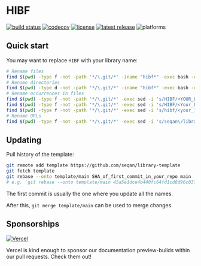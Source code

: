 # HIBF

[![build status][1]][2]
[![codecov][3]][4]
[![license][5]][6]
[![latest release][7]][8]
![platforms][9]

<!--
    Above uses reference-style links with numbers.
    See also https://github.com/adam-p/markdown-here/wiki/Markdown-Cheatsheet#links.

    For example, `[![build status][1]][2]` evaluates to the following:
        `[link_text][2]`
        `[2]` is a reference to a link, i.e. `[link_text](https://...)`

        `[link_text]` = `[![build status][1]]`
        `[1]` is once again a reference to a link - this time an image, i.e. `[![build status](https://...)]
        `![build status]` is the text that should be displayed if the linked resource (`[1]`) is not available

    `[![build status][1]][2]` hence means:
    Show the picture linked under `[1]`. In case it cannot be displayed, show the text "build status" instead.
    The picture, or alternative text, should link to `[2]`.
-->

[1]: https://img.shields.io/github/actions/workflow/status/seqan/Hierarchical_Interleaved_Bloomfilter/ci_linux.yml?branch=main&style=flat&logo=github&label=CI "Open GitHub actions page"
[2]: https://github.com/seqan/Hierarchical_Interleaved_Bloomfilter/actions?query=branch%3Amain
[3]: https://codecov.io/gh/seqan/Hierarchical_Interleaved_Bloomfilter/branch/main/graph/badge.svg?token=BH1FQiBBle "Open Codecov page"
[4]: https://codecov.io/gh/seqan/Hierarchical_Interleaved_Bloomfilter
[5]: https://img.shields.io/badge/license-BSD-green.svg "Open Copyright page"
[6]: https://github.com/seqan/Hierarchical_Interleaved_Bloomfilter/blob/main/LICENSE.md
[7]: https://img.shields.io/github/release/seqan/Hierarchical_Interleaved_Bloomfilter.svg "Get the latest release"
[8]: https://github.com/seqan/Hierarchical_Interleaved_Bloomfilter/releases/latest
[9]: https://img.shields.io/badge/platform-linux%20%7C%20bsd%20%7C%20osx-informational.svg

## Quick start

You may want to replace `HIBF` with your library name:

```bash
# Rename files
find $(pwd) -type f -not -path '*/\.git/*' -iname "hibf*" -exec bash -c 'mv $1 ${1/hibf/<your_lib>}' bash {} \;
# Rename directories
find $(pwd) -type d -not -path '*/\.git/*' -iname "hibf*" -exec bash -c 'mv $1 ${1/hibf/<your_lib>}' bash {} \;
# Rename occurrences in files
find $(pwd) -type f -not -path '*/\.git/*' -exec sed -i 's/HIBF/<YOUR_LIB>/g' {} \;
find $(pwd) -type f -not -path '*/\.git/*' -exec sed -i 's/HIBF/<Your_Lib>/g' {} \;
find $(pwd) -type f -not -path '*/\.git/*' -exec sed -i 's/hibf/<your_lib>/g' {} \;
# Rename URLs
find $(pwd) -type f -not -path '*/\.git/*' -exec sed -i 's/seqan\/library-template/<repo_owner>\/<repo_name>/g' {} \;
```

## Updating

Pull history of the template:
```bash
git remote add template https://github.com/seqan/library-template
git fetch template
git rebase --onto template/main SHA_of_first_commit_in_your_repo main
# e.g. `git rebase --onto template/main 45a5e1dce4b440fc64fd1cd8d96c0370053b985a main`
```
The first commit is usually the one where you update all the names.

After this, `git merge template/main` can be used to merge changes.

## Sponsorships

[![Vercel](https://raw.githubusercontent.com/seqan/Hierarchical_Interleaved_Bloomfilter/main/test/documentation/.vercel/powered-by-vercel.svg)](https://vercel.com/?utm_source=seqan&utm_campaign=oss)

Vercel is kind enough to sponsor our documentation preview-builds within our pull requests. Check them out!
